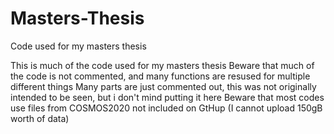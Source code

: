# Masters-Thesis
Code used for my masters thesis


This  is much of the code used for my masters thesis
Beware that much of the code is not commented, and many functions are resused for multiple different things
Many parts are just commented out, this was not originally intended to be seen, but i don't mind putting it here
Beware that most codes use files from COSMOS2020 not included on GtHup (I cannot upload 150gB worth of data)
